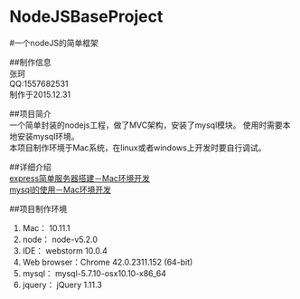 # NodeJSBaseProject

#一个nodeJS的简单框架

##制作信息  
张珂  
QQ:1557682531  
制作于2015.12.31

##项目简介  
一个简单封装的nodejs工程，做了MVC架构，安装了mysql模块。 使用时需要本地安装mysql环境。  
本项目制作环境于Mac系统，在linux或者windows上开发时要自行调试。  

##详细介绍  
[express简单服务器搭建－Mac环境开发][id1]  
[mysql的使用－Mac环境开发][id2]

##项目制作环境  
1. Mac：        10.11.1  
2. node：       node-v5.2.0   
3. IDE：        webstorm 10.0.4   
4. Web browser：Chrome 42.0.2311.152 (64-bit)   
5. mysql：      mysql-5.7.10-osx10.10-x86_64  
6. jquery：     jQuery 1.11.3


[id1]:http://blog.csdn.net/z040145/article/details/50425562 "CSDN张少侠博客"
[id2]:http://blog.csdn.net/z040145/article/details/50435148 "CSDN张少侠博客"  
